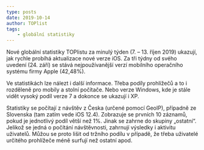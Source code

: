 ```yaml
---
type: posts
date: 2019-10-14
author: TOPlist
tags:
    - globální statistiky
---
```

Nové globální statistiky TOPlistu za minulý týden (7. – 13. říjen 2019) ukazují, jak rychle probíhá aktualizace nové verze iOS. Za tři týdny od svého uvedení (24. září) se stává nejpoužívanější verzí mobilního operačního systému firmy Apple (42,48%).



Ve statistikách lze nálezt i další informace. Třeba podíly prohlížečů a to i rozděleně pro mobily a stolní počítače. Nebo verze Windows, kde je stále vidět vysoký podíl verze 7 a dokonce se ukazují i XP.

Statistiky se počítají z návštěv z Česka (určené pomocí GeoIP), případně ze Slovenska (tam zatím vede iOS 12.4). Zobrazuje se prvních 10 záznamů, pokud je jednotlivý podíl větší než 1%. Jinak se zahrne do skupiny „ostatní“. Jelikož se jedná o počítání návštěvnosti, zahrnují výsledky i aktivitu uživatelů. Můžou se proto lišit od tržního podílu v případě, že třeba uživatelé určitého prohlížeče méně surfují než ostatní apod.